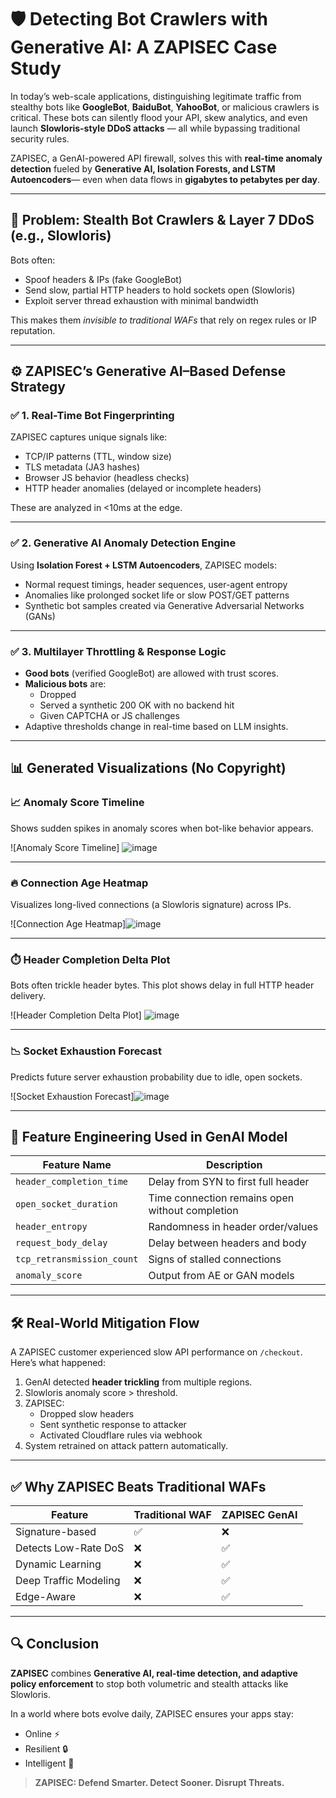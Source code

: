 # 🛡️ Detecting Bot Crawlers with Generative AI: A ZAPISEC Case Study

In today’s web-scale applications, distinguishing legitimate traffic from stealthy bots like **GoogleBot**, **BaiduBot**, **YahooBot**, or malicious crawlers is critical. These bots can silently flood your API, skew analytics, and even launch **Slowloris-style DDoS attacks** — all while bypassing traditional security rules.

ZAPISEC, a GenAI-powered API firewall, solves this with **real-time anomaly detection** fueled by **Generative AI, Isolation Forests, and LSTM Autoencoders**— even when data flows in **gigabytes to petabytes per day**.

---

## 🧨 Problem: Stealth Bot Crawlers & Layer 7 DDoS (e.g., Slowloris)

Bots often:

- Spoof headers & IPs (fake GoogleBot)
- Send slow, partial HTTP headers to hold sockets open (Slowloris)
- Exploit server thread exhaustion with minimal bandwidth

This makes them *invisible to traditional WAFs* that rely on regex rules or IP reputation.

---

## ⚙️ ZAPISEC’s Generative AI–Based Defense Strategy

### ✅ 1. **Real-Time Bot Fingerprinting**
ZAPISEC captures unique signals like:

- TCP/IP patterns (TTL, window size)
- TLS metadata (JA3 hashes)
- Browser JS behavior (headless checks)
- HTTP header anomalies (delayed or incomplete headers)

These are analyzed in <10ms at the edge.

---

### ✅ 2. **Generative AI Anomaly Detection Engine**

Using **Isolation Forest + LSTM Autoencoders**, ZAPISEC models:

- Normal request timings, header sequences, user-agent entropy
- Anomalies like prolonged socket life or slow POST/GET patterns
- Synthetic bot samples created via Generative Adversarial Networks (GANs)

---

### ✅ 3. **Multilayer Throttling & Response Logic**

- **Good bots** (verified GoogleBot) are allowed with trust scores.
- **Malicious bots** are:
  - Dropped
  - Served a synthetic 200 OK with no backend hit
  - Given CAPTCHA or JS challenges
- Adaptive thresholds change in real-time based on LLM insights.

---

## 📊 Generated Visualizations (No Copyright)

### 📈 Anomaly Score Timeline
Shows sudden spikes in anomaly scores when bot-like behavior appears.

![Anomaly Score Timeline] ![image](https://github.com/user-attachments/assets/1ade7f07-66b7-4e30-a384-ec066c5ec9ba)


---

### 🔥 Connection Age Heatmap
Visualizes long-lived connections (a Slowloris signature) across IPs.

![Connection Age Heatmap]![image](https://github.com/user-attachments/assets/426436ee-cb3e-4a5c-b4ff-7b63f45dacc7)


---

### ⏱️ Header Completion Delta Plot
Bots often trickle header bytes. This plot shows delay in full HTTP header delivery.

![Header Completion Delta Plot] ![image](https://github.com/user-attachments/assets/38c30014-5411-4f45-aefc-1cd1c97b5d50)


---

### 📉 Socket Exhaustion Forecast
Predicts future server exhaustion probability due to idle, open sockets.

![Socket Exhaustion Forecast]![image](https://github.com/user-attachments/assets/7dea7915-3353-459e-8371-015d56d3fcb8)


---

## 🧪 Feature Engineering Used in GenAI Model

| Feature Name            | Description |
|-------------------------|-------------|
| `header_completion_time` | Delay from SYN to first full header |
| `open_socket_duration`  | Time connection remains open without completion |
| `header_entropy`        | Randomness in header order/values |
| `request_body_delay`    | Delay between headers and body |
| `tcp_retransmission_count` | Signs of stalled connections |
| `anomaly_score`         | Output from AE or GAN models |

---

## 🛠️ Real-World Mitigation Flow

A ZAPISEC customer experienced slow API performance on `/checkout`. Here’s what happened:

1. GenAI detected **header trickling** from multiple regions.
2. Slowloris anomaly score > threshold.
3. ZAPISEC:
   - Dropped slow headers
   - Sent synthetic response to attacker
   - Activated Cloudflare rules via webhook
4. System retrained on attack pattern automatically.

---

## ✅ Why ZAPISEC Beats Traditional WAFs

| Feature | Traditional WAF | ZAPISEC GenAI |
|--------|------------------|----------------|
| Signature-based | ✅ | ❌ |
| Detects Low-Rate DoS | ❌ | ✅ |
| Dynamic Learning | ❌ | ✅ |
| Deep Traffic Modeling | ❌ | ✅ |
| Edge-Aware | ❌ | ✅ |

---

## 🔍 Conclusion

**ZAPISEC** combines **Generative AI, real-time detection, and adaptive policy enforcement** to stop both volumetric and stealth attacks like Slowloris.

In a world where bots evolve daily, ZAPISEC ensures your apps stay:

- Online ⚡
- Resilient 🔒
- Intelligent 🧠

> **ZAPISEC: Defend Smarter. Detect Sooner. Disrupt Threats.**

